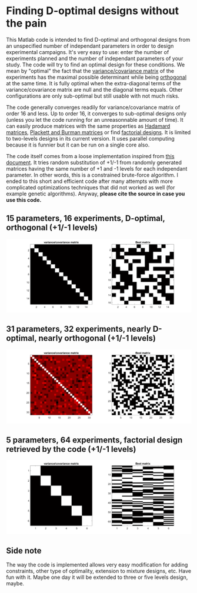 # Finding D-optimal designs without the pain

This Matlab code is intended to find D-optimal and orthogonal designs from an unspecified number of independant parameters in order to design experimental campaigns. It's very easy to use: enter the number of experiments planned and the number of independant parameters of your study. The code will try to find an optimal design for these conditions. We mean by "optimal" the fact that the [variance/covariance matrix](https://en.wikipedia.org/wiki/Covariance_matrix) of the experiments has the maximal possible determinant while being [orthogonal](https://en.wikipedia.org/wiki/Orthogonal_matrix) at the same time. It is fully optimal when the extra-diagonal terms of the variance/covariance matrix are null and the diagonal terms equals. Other configurations are only sub-optimal but still usable with not much risks.

The code generally converges readily for variance/covariance matrix of order 16 and less. Up to order 16, it converges to sub-optimal designs only (unless you let the code running for an unreasonnable amount of time). It can easily produce matrices with the same properties as [Hadamard matrices](https://en.wikipedia.org/wiki/Hadamard_matrix), [Plackett and Burman matrices](https://en.wikipedia.org/wiki/Plackett%E2%80%93Burman_design) or find [factorial designs](https://en.wikipedia.org/wiki/Factorial_experiment). It is limited to two-levels designs in its current version. It uses parallel computing because it is funnier but it can be run on a single core also.

The code itself comes from a loose implementation inspired from [this document](Triefenbach%20(2008)%20The%20D-Optimal%20Approach%20and%20Its%20Implementation%20As%20a%20Computer%20Algorithm.pdf). It tries random substitution of +1/-1 from randomly generated matrices having the same number of +1 and -1 levels for each independant parameter. In other words, this is a constrained brute-force algorithm. I ended to this short and efficient code after many attempts with more complicated optimizations techniques that did not worked as well (for example genetic algorithms). Anyway, **please cite the source in case you use this code.**

## 15 parameters, 16 experiments, D-optimal, orthogonal (+1/-1 levels)
![](Pictures/Figure_converged.png)

## 31 parameters, 32 experiments, nearly D-optimal, nearly orthogonal (+1/-1 levels)
![](Pictures/Figure_incomplete.png)

## 5 parameters, 64 experiments, factorial design retrieved by the code (+1/-1 levels)
![](Pictures/Figure_factorial.png)

## Side note
The way the code is implemented allows very easy modification for adding constraints, other type of optimality, extension to mixture designs, etc. Have fun with it. Maybe one day it will be extended to three or five levels design, maybe.
